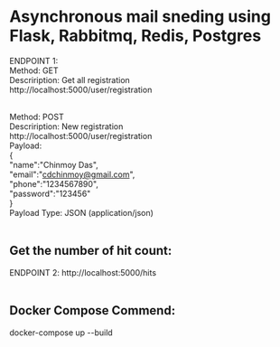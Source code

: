 # Asynchronous mail sneding using Flask, Rabbitmq, Redis, Postgres
ENDPOINT 1:   <br/>
  Method: GET <br/>
  Descriription: Get all registration <br/>
  http://localhost:5000/user/registration <br/><br/>
  
  Method: POST  <br/>
  Descriription: New registration <br/>
  http://localhost:5000/user/registration <br/>
  Payload:  <br/>
  { <br/>
    "name":"Chinmoy Das", <br/>
    "email":"cdchinmoy@gmail.com",  <br/>
    "phone":"1234567890", <br/>
    "password":"123456" <br/>
  } <br/>
  Payload Type: JSON (application/json) <br/><br/>

## Get the number of hit count: <br/>
ENDPOINT 2: http://localhost:5000/hits  <br/><br/>

## Docker Compose Commend:  <br/>
docker-compose up --build
